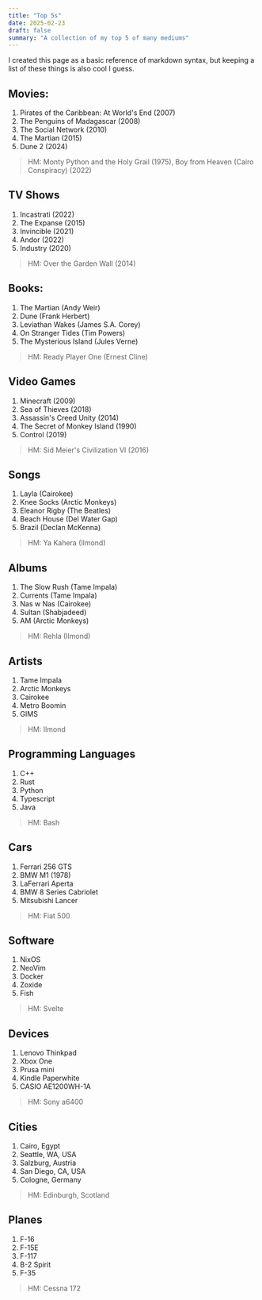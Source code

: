 ```yaml
---
title: "Top 5s"
date: 2025-02-23
draft: false
summary: "A collection of my top 5 of many mediums"
---
```

I created this page as a basic reference of markdown syntax, but keeping a list of these things is also cool I guess.

## Movies:
1. Pirates of the Caribbean: At World's End (2007)
2. The Penguins of Madagascar (2008)
3. The Social Network (2010)
4. The Martian (2015)
5. Dune 2 (2024)
> HM: Monty Python and the Holy Grail (1975), Boy from Heaven (Cairo Conspiracy) (2022)

## TV Shows
1. Incastrati (2022)
2. The Expanse (2015)
3. Invincible (2021)
4. Andor (2022)
5. Industry (2020)
> HM: Over the Garden Wall (2014)

## Books:
1. The Martian (Andy Weir)
2. Dune (Frank Herbert)
3. Leviathan Wakes (James S.A. Corey)
4. On Stranger Tides (Tim Powers)
5. The Mysterious Island (Jules Verne)
> HM: Ready Player One (Ernest Cline)

## Video Games
1. Minecraft (2009)
2. Sea of Thieves (2018)
3. Assassin's Creed Unity (2014)
4. The Secret of Monkey Island (1990)
5. Control (2019)
> HM: Sid Meier's Civilization VI (2016)

## Songs
1. Layla (Cairokee)
2. Knee Socks (Arctic Monkeys)
3. Eleanor Rigby (The Beatles)
4. Beach House (Del Water Gap)
5. Brazil (Declan McKenna)
> HM: Ya Kahera (Ilmond)

## Albums
1. The Slow Rush (Tame Impala)
2. Currents (Tame Impala)
3. Nas w Nas (Cairokee)
4. Sultan (Shabjadeed)
5. AM (Arctic Monkeys)
> HM: Rehla (Ilmond)

## Artists
1. Tame Impala
2. Arctic Monkeys
3. Cairokee
4. Metro Boomin
5. GIMS
> HM: Ilmond

## Programming Languages
1. C++
2. Rust
3. Python
4. Typescript
5. Java
> HM: Bash

## Cars
1. Ferrari 256 GTS
2. BMW M1 (1978)
3. LaFerrari Aperta
4. BMW 8 Series Cabriolet
5. Mitsubishi Lancer
> HM: Fiat 500

## Software
1. NixOS
2. NeoVim
3. Docker
4. Zoxide
5. Fish
> HM: Svelte

## Devices
1. Lenovo Thinkpad
2. Xbox One
3. Prusa mini
4. Kindle Paperwhite
5. CASIO AE1200WH-1A
> HM: Sony a6400

## Cities
1. Cairo, Egypt
2. Seattle, WA, USA
3. Salzburg, Austria
4. San Diego, CA, USA
5. Cologne, Germany
> HM: Edinburgh, Scotland

## Planes
1. F-16
2. F-15E
3. F-117
4. B-2 Spirit
5. F-35
> HM: Cessna 172
